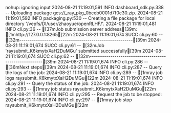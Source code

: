 nohup: ignoring input
2024-08-21 11:19:01,591	INFO dashboard_sdk.py:338 -- Uploading package gcs://_ray_pkg_0bceb0001d7f0c30.zip.
2024-08-21 11:19:01,592	INFO packaging.py:530 -- Creating a file package for local directory '/vepfs/DI/user/zhaoyue/openRLHF/'.
2024-08-21 11:19:01,481	INFO cli.py:36 -- [37mJob submission server address[39m: [1mhttp://127.0.0.1:8265[22m
2024-08-21 11:19:01,674	SUCC cli.py:60 -- [32m-------------------------------------------------------[39m
2024-08-21 11:19:01,674	SUCC cli.py:61 -- [32mJob 'raysubmit_K6kmytxXaH2DuMGu' submitted successfully[39m
2024-08-21 11:19:01,674	SUCC cli.py:62 -- [32m-------------------------------------------------------[39m
2024-08-21 11:19:01,674	INFO cli.py:286 -- [36mNext steps[39m
2024-08-21 11:19:01,674	INFO cli.py:287 -- Query the logs of the job:
2024-08-21 11:19:01,674	INFO cli.py:289 -- [1mray job logs raysubmit_K6kmytxXaH2DuMGu[22m
2024-08-21 11:19:01,674	INFO cli.py:291 -- Query the status of the job:
2024-08-21 11:19:01,674	INFO cli.py:293 -- [1mray job status raysubmit_K6kmytxXaH2DuMGu[22m
2024-08-21 11:19:01,674	INFO cli.py:295 -- Request the job to be stopped:
2024-08-21 11:19:01,674	INFO cli.py:297 -- [1mray job stop raysubmit_K6kmytxXaH2DuMGu[22m
